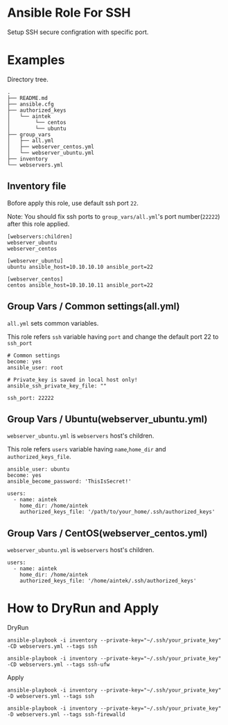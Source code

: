 # Ansible Role For SSH

Setup SSH secure configration with specific port.

# Examples

Directory tree.

```
.
├── README.md
├── ansible.cfg
├── authorized_keys
│   └── aintek
│        └── centos
│        └── ubuntu
├── group_vars
│   ├── all.yml
│   ├── webserver_centos.yml
│   └── webserver_ubuntu.yml
├── inventory
└── webservers.yml
```


## Inventory file

Bofore apply this role, use default ssh port `22`.

Note: You should fix ssh ports to `group_vars/all.yml`'s port number(`22222`) after this role applied.

```
[webservers:children]
webserver_ubuntu
webserver_centos

[webserver_ubuntu]
ubuntu ansible_host=10.10.10.10 ansible_port=22

[webserver_centos]
centos ansible_host=10.10.10.11 ansible_port=22
```

## Group Vars / Common settings(all.yml)

`all.yml` sets common variables.

This role refers `ssh` variable having `port` and
change the default port 22 to `ssh_port`

```
# Common settings
become: yes
ansible_user: root

# Private_key is saved in local host only!
ansible_ssh_private_key_file: ""

ssh_port: 22222
```

## Group Vars / Ubuntu(webserver_ubuntu.yml)

`webserver_ubuntu.yml` is `webservers` host's children.

This role refers `users` variable having `name`,`home_dir` and `authorized_keys_file`.

```
ansible_user: ubuntu
become: yes
ansible_become_password: 'ThisIsSecret!'

users:
  - name: aintek
    home_dir: /home/aintek
    authorized_keys_file: '/path/to/your_home/.ssh/authorized_keys'
```

## Group Vars / CentOS(webserver_centos.yml)

`webserver_ubuntu.yml` is `webservers` host's children.

```
users:
  - name: aintek
    home_dir: /home/aintek
    authorized_keys_file: '/home/aintek/.ssh/authorized_keys'
```

# How to DryRun and Apply

DryRun

```
ansible-playbook -i inventory --private-key="~/.ssh/your_private_key" -CD webservers.yml --tags ssh

ansible-playbook -i inventory --private-key="~/.ssh/your_private_key" -CD webservers.yml --tags ssh-ufw
```

Apply

```
ansible-playbook -i inventory --private-key="~/.ssh/your_private_key" -D webservers.yml --tags ssh

ansible-playbook -i inventory --private-key="~/.ssh/your_private_key" -D webservers.yml --tags ssh-firewalld
```
